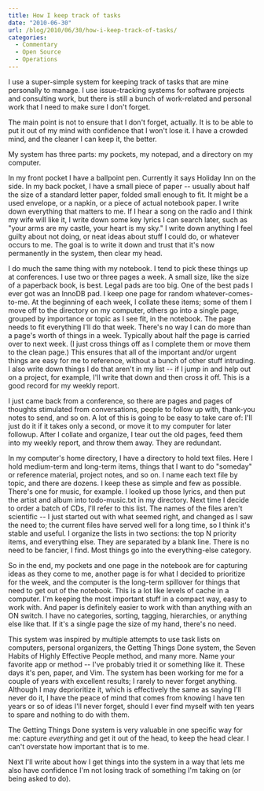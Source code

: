 ```yaml
---
title: How I keep track of tasks
date: "2010-06-30"
url: /blog/2010/06/30/how-i-keep-track-of-tasks/
categories:
  - Commentary
  - Open Source
  - Operations
---
```

I use a super-simple system for keeping track of tasks that are mine personally to manage. I use issue-tracking systems for software projects and consulting work, but there is still a bunch of work-related and personal work that I need to make sure I don't forget.

The main point is not to ensure that I don't forget, actually. It is to be able to put it out of my mind with confidence that I won't lose it. I have a crowded mind, and the cleaner I can keep it, the better.

My system has three parts: my pockets, my notepad, and a directory on my computer.

In my front pocket I have a ballpoint pen. Currently it says Holiday Inn on the side. In my back pocket, I have a small piece of paper -- usually about half the size of a standard letter paper, folded small enough to fit. It might be a used envelope, or a napkin, or a piece of actual notebook paper. I write down everything that matters to me. If I hear a song on the radio and I think my wife will like it, I write down some key lyrics I can search later, such as "your arms are my castle, your heart is my sky." I write down anything I feel guilty about not doing, or neat ideas about stuff I could do, or whatever occurs to me. The goal is to write it down and trust that it's now permanently in the system, then clear my head.

I do much the same thing with my notebook. I tend to pick these things up at conferences. I use two or three pages a week. A small size, like the size of a paperback book, is best. Legal pads are too big. One of the best pads I ever got was an InnoDB pad. I keep one page for random whatever-comes-to-me. At the beginning of each week, I collate these items; some of them I move off to the directory on my computer, others go into a single page, grouped by importance or topic as I see fit, in the notebook. The page needs to fit everything I'll do that week. There's no way I can do more than a page's worth of things in a week. Typically about half the page is carried over to next week. (I just cross things off as I complete them or move them to the clean page.) This ensures that all of the important and/or urgent things are easy for me to reference, without a bunch of other stuff intruding. I also write down things I do that aren't in my list -- if I jump in and help out on a project, for example, I'll write that down and then cross it off. This is a good record for my weekly report.

I just came back from a conference, so there are pages and pages of thoughts stimulated from conversations, people to follow up with, thank-you notes to send, and so on. A lot of this is going to be easy to take care of: I'll just do it if it takes only a second, or move it to my computer for later followup. After I collate and organize, I tear out the old pages, feed them into my weekly report, and throw them away. They are redundant.

In my computer's home directory, I have a directory to hold text files. Here I hold medium-term and long-term items, things that I want to do "someday" or reference material, project notes, and so on. I name each text file by topic, and there are dozens. I keep these as simple and few as possible. There's one for music, for example. I looked up those lyrics, and then put the artist and album into todo-music.txt in my directory. Next time I decide to order a batch of CDs, I'll refer to this list. The names of the files aren't scientific -- I just started out with what seemed right, and changed as I saw the need to; the current files have served well for a long time, so I think it's stable and useful. I organize the lists in two sections: the top N priority items, and everything else. They are separated by a blank line. There is no need to be fancier, I find. Most things go into the everything-else category.

So in the end, my pockets and one page in the notebook are for capturing ideas as they come to me, another page is for what I decided to prioritize for the week, and the computer is the long-term spillover for things that need to get out of the notebook. This is a lot like levels of cache in a computer. I'm keeping the most important stuff in a compact way, easy to work with. And paper is definitely easier to work with than anything with an ON switch. I have no categories, sorting, tagging, hierarchies, or anything else like that. If it's a single page the size of my hand, there's no need.

This system was inspired by multiple attempts to use task lists on computers, personal organizers, the Getting Things Done system, the Seven Habits of Highly Effective People method, and many more. Name your favorite app or method -- I've probably tried it or something like it. These days it's pen, paper, and Vim. The system has been working for me for a couple of years with excellent results; I rarely to never forget anything. Although I may deprioritize it, which is effectively the same as saying I'll never do it, I have the peace of mind that comes from knowing I have ten years or so of ideas I'll never forget, should I ever find myself with ten years to spare and nothing to do with them.

The Getting Things Done system is very valuable in one specific way for me: capture *everything* and get it out of the head, to keep the head clear. I can't overstate how important that is to me.

Next I'll write about how I get things into the system in a way that lets me also have confidence I'm not losing track of something I'm taking on (or being asked to do).


